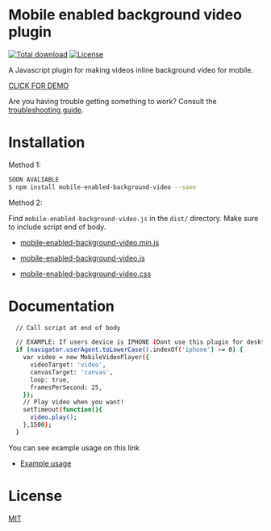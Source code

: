 # Mobile enabled background video plugin
[![Total download](https://img.shields.io/github/downloads/artperpixel/mobile-enabled-background-video/total.svg)]()
[![License](https://img.shields.io/github/license/mashape/apistatus.svg)]()

A Javascript plugin for making videos inline background video for mobile.

[CLICK FOR DEMO](https://artperpixel.github.io/mobile-enabled-background-video/)

Are you having trouble getting something to work? Consult the [troubleshooting guide](https://github.com/artperpixel/mobile-enabled-background-video/wiki/Troubleshooting).

# Installation

Method 1:

```bash
SOON AVALIABLE
$ npm install mobile-enabled-background-video --save
```


Method 2:

Find `mobile-enabled-background-video.js` in the `dist/` directory.
Make sure to include script end of body.

* [mobile-enabled-background-video.min.js](https://raw.githubusercontent.com/artperpixel/mobile-enabled-background-video/master/dist/mobile-enabled-background-video.min.js)
* [mobile-enabled-background-video.js](https://raw.githubusercontent.com/artperpixel/mobile-enabled-background-video/master/dist/mobile-enabled-background-video.js)

* [mobile-enabled-background-video.css](https://raw.githubusercontent.com/artperpixel/mobile-enabled-background-video/master/dist/mobile-enabled-background-video.css)

# Documentation

```bash
  // Call script at end of body

  // EXAMPLE: If users device is IPHONE (Dont use this plugin for desktop)
  if (navigator.userAgent.toLowerCase().indexOf('iphone') >= 0) {
    var video = new MobileVideoPlayer({
      videoTarget: 'video',
      canvasTarget: 'canvas',
      loop: true,
      framesPerSecond: 25,
    });
    // Play video when you want!
    setTimeout(function(){
      video.play();
    },1500);
  }
```

You can see example usage on this link
* [Example usage](https://github.com/artperpixel/mobile-enabled-background-video/tree/master/example)

# License

[MIT](https://github.com/artperpixel/mobile-enabled-background-video/blob/master/LICENSE)
